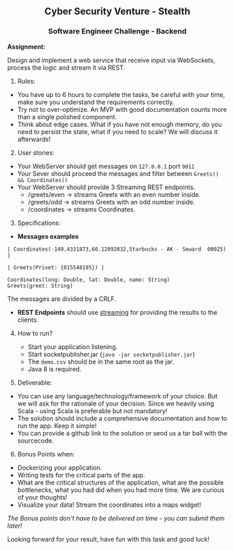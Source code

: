<center>
     <h2>Cyber Security Venture - Stealth</h2> 
     <h3>Software Engineer Challenge - Backend</h3>
</center>
 
**Assignment:**

Design and implement a web service that receive input via WebSockets, process the logic and 
stream it via REST.

1. Rules:

* You have up to 6 hours to complete the tasks, be careful with your time, make sure you understand the requirements correctly.
* Try not to over-optimize. An MVP with good documentation counts more than a single polished component.
* Think about edge cases. What if you have not enough memory, do you need to persist the state, what if you need to scale? We will discuss it afterwards!


2. User stories:

* Your WebServer should get messages on `127.0.0.1` port `9011`
* Your Sever should proceed the messages and filter between `Greets() && Coordinates()`
* Your WebServer should provide 3 Streaming REST endpoints.
    * /greets/even -> streams Greets with an even number inside.
    * /greets/odd -> streams Greets with an odd number inside.
    * /coordinates -> streams Coordinates.

3. Specifications:

*  **Messages examples**
  ```
  | Coordinates(-149.4331873,60.12892832,Starbucks - AK - Seward  00025) |
                   
  | Greets(Privet: {815548195}) |
  ```
  ```
  Coordinates(long: Double, lat: Double, name: String)
  Greets(greet: String)
  ```
  The messages are divided by a CRLF. 
  
* **REST Endpoints** should use [streaming](https://www.w3.org/TR/2009/WD-eventsource-20091029/) for providing the results to the clients.
  
4. How to run?

    * Start your application listening.
    * Start socketpublisher.jar (`java -jar socketpublisher.jar`)
    * The `demo.csv` should be in the same root as the jar. 
    * Java 8 is required.


5. Deliverable:

* You can use any language/technology/framework of your choice. But we will ask for the rationale of your decision. 
Since we heavily using Scala - using Scala is preferable but not mandatory! 
* The solution should include a comprehensive documentation and how to run the app. Keep it simple!
* You can provide a github link to the solution or send us a tar ball with the sourcecode. 

6. Bonus Points when:

* Dockerizing your application.
* Writing tests for the critical parts of the app.
* What are the critical structures of the application, what are the possible bottlenecks, what you had did when you had more time. We are curious of your thoughts! 
* Visualize your data! Stream the coordinates into a maps widget! 

_The Bonus points don't have to be delivered on time - you can submit them later!_ 

Looking forward for your result, have fun with this task and good luck! 

